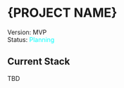 # {PROJECT NAME}
Version: MVP \
Status: <span style="color:cyan;">Planning</span>

## Current Stack
TBD
